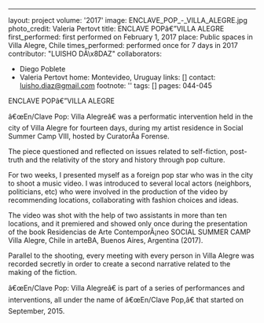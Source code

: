 ---
layout: project
volume: '2017'
image: ENCLAVE_POP_-_VILLA_ALEGRE.jpg
photo_credit: Valeria Pertovt
title: ENCLAVE POPâ€”VILLA ALEGRE
first_performed: first performed on February 1, 2017
place: Public spaces in Villa Alegre, Chile
times_performed: performed once for 7 days in 2017
contributor: "LUISHO DÃ\x8DAZ"
collaborators:
- Diego Poblete
- Valeria Pertovt
home: Montevideo, Uruguay
links: []
contact: luisho.diaz@gmail.com
footnote: ''
tags: []
pages: 044-045



ENCLAVE POPâ€”VILLA ALEGRE

â€œEn/Clave Pop: Villa Alegreâ€ was a performatic intervention held in the city of Villa Alegre for fourteen days, during my artist residence in Social Summer Camp VIII, hosted by CuratorÃ­a Forense.

The piece questioned and reflected on issues related to self-fiction, post-truth and the relativity of the story and history through pop culture.

For two weeks, I presented myself as a foreign pop star who was in the city to shoot a music video. I was introduced to several local actors (neighbors, politicians, etc) who were involved in the production of the video by recommending locations, collaborating with fashion choices and ideas.

The video was shot with the help of two assistants in more than ten locations, and it premiered and showed only once during the presentation of the book Residencias de Arte ContemporÃ¡neo SOCIAL SUMMER CAMP Villa Alegre, Chile in arteBA, Buenos Aires, Argentina (2017).

Parallel to the shooting, every meeting with every person in Villa Alegre was recorded secretly in order to create a second narrative related to the making of the fiction.

â€œEn/Clave Pop: Villa Alegreâ€ is part of a series of performances and interventions, all under the name of â€œEn/Clave Pop,â€ that started on September, 2015.
